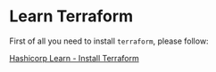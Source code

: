 # Learn Terraform

First of all you need to install `terraform`, please follow:

[Hashicorp Learn - Install Terraform](https://learn.hashicorp.com/tutorials/terraform/install-cli)


